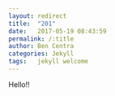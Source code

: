 ```yaml
---
layout: redirect
title:  "201"
date:   2017-05-19 08:43:59
permalink: /:title
author: Ben Centra
categories: Jekyll
tags:	jekyll welcome
---
```


Hello!!
